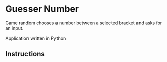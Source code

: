 # Guesser Number
Game random chooses a number between a selected bracket and asks for an input.  

Application written in Python
## Instructions
